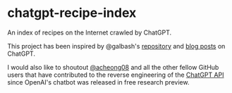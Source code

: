 # chatgpt-recipe-index

An index of recipes on the Internet crawled by ChatGPT.

This project has been inspired by @galbash's [repository](https://github.com/galbash) and [blog posts](https://betterprogramming.pub/how-chatgpt-got-me-drunk-614d72d37f6f) on ChatGPT.

I would also like to shoutout [@acheong08](https://github.com/acheong08) and all the other fellow GitHub users that have contributed to the reverse engineering of the [ChatGPT API](https://github.com/acheong08/ChatGPT) since OpenAI's chatbot was released in free research preview.
